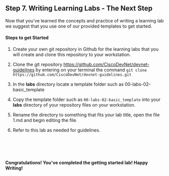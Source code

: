 ## Step 7. Writing Learning Labs - The Next Step

Now that you've learned the concepts and practice of writing a learning lab we suggest that you use one of our provided templates to get started.  

#### Steps to get Started
1. Create your own git repository in Github for the learning labs that you will create and clone this repository to your workstation.

2. Clone the git repository https://github.com/CiscoDevNet/devnet-guidelines by entering on your terminal the command `git clone https://github.com/CiscoDevNet/devnet-guidelines.git`

3. In the **labs** directory locate a template folder such as 00-labs-02-basic_template

4. Copy the template folder such as `00-labs-02-basic_template` into your **labs** directory of your repository files on your workstation.

5. Rename the directory to something that fits your lab title, open the file 1.md and begin editing the file.

6. Refer to this lab as needed for guidelines.
<br/>
<br/>
<br/>

#### Congratulations! You've completed the getting started lab! Happy Writing!
